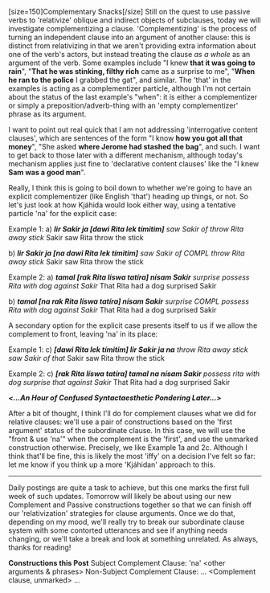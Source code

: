 [size=150]Complementary Snacks[/size]
Still on the quest to use passive verbs to 'relativize' oblique and indirect objects of subclauses, today we will investigate complementizing a clause. 'Complementizing' is the process of turning an independent clause into an argument of another clause: this is distinct from relativizing in that we aren't providing extra information about one of the verb's actors, but instead treating the clause *as a whole* as an argument of the verb. Some examples include "I knew **that it was going to rain**", "**That he was stinking, filthy rich** came as a surprise to me", "**When he ran to the police** I grabbed the gat", and similar. The 'that' in the examples is acting as a complementizer particle, although I'm not certain about the status of the last example's "when": it is either a complementizer or simply a preposition/adverb-thing with an 'empty complementizer' phrase as its argument.

I want to point out real quick that I am not addressing 'interrogative content clauses', which are sentences of the form "I know **how you got all that money**", "She asked **where Jerome had stashed the bag**", and such. I want to get back to those later with a different mechanism, although today's mechanism applies just fine to 'declarative content clauses' like the "I knew **Sam was a good man**".

Really, I think this is going to boil down to whether we're going to have an explicit complementizer (like English 'that') heading up things, or not. So let's just look at how Kjáhida would look either way, using a tentative particle 'na' for the explicit case:

Example 1:
a)
**_lir Sakir ja [dawi Rita lek tímitim]_**
_saw Sakir of throw Rita away stick_
Sakir saw Rita throw the stick

b)
**_lir Sakir ja [na dawi Rita lek tímitim]_**
_saw Sakir of COMPL throw Rita away stick_
Sakir saw Rita throw the stick

Example 2:
a)
**_tamal [rak Rita líswa tatíra] nísam Sakir_**
_surprise possess Rita with dog against Sakir_
That Rita had a dog surprised Sakir

b)
**_tamal [na rak Rita líswa tatíra] nísam Sakir_**
_surprise COMPL possess Rita with dog against Sakir_
That Rita had a dog surprised Sakir

A secondary option for the explicit case presents itself to us if we allow the complement to front, leaving 'na' in its place:

Example 1:
c)
**_[dawi Rita lek tímitim] lir Sakir ja na_**
_throw Rita away stick saw Sakir of that_
Sakir saw Rita throw the stick

Example 2:
c)
**_[rak Rita líswa tatíra] tamal na nísam Sakir_**
_possess rita with dog surprise that against Sakir_
That Rita had a dog surprised Sakir

**_<...An Hour of Confused Syntactaesthetic Pondering Later...>_**

After a bit of thought, I think I'll do for complement clauses what we did for relative clauses: we'll use a pair of constructions based on the 'first argument' status of the subordinate clause. In this case, we will use the "front & use 'na'" when the complement is the 'first', and use the unmarked construction otherwise. Precisely, we like Example 1a and 2c. Although I think that'll be fine, this is likely the most 'iffy' on a decision I've felt so far: let me know if you think up a more 'Kjáhidan' approach to this.

-----------------

Daily postings are quite a task to achieve, but this one marks the first full week of such updates. Tomorrow will likely be about using our new Complement and Passive constructions together so that we can finish off our 'relativization' strategies for clause arguments. Once we do that, depending on my mood, we'll really try to break our subordinate clause system with some contorted utterances and see if anything needs changing, or we'll take a break and look at something unrelated. As always, thanks for reading!

**Constructions this Post**
Subject Complement Clause: <Complement clause> <matrix verb> 'na' <other arguments & phrases>
Non-Subject Complement Clause: <matrix verb> <subject argument> ... <Complement clause, unmarked> ...